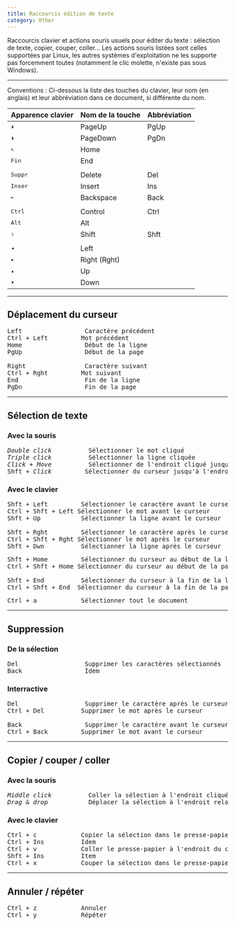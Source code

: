 ```yaml
---
title: Raccourcis édition de texte
category: Other
---
```


Raccourcis clavier et actions souris usuels pour éditer du texte : sélection de texte, copier, couper, coller... Les actions souris listées sont celles supportées par Linux, les autres systèmes d'exploitation ne les supporte pas forcemment toutes (notamment le clic molette, n'existe pas sous Windows).

---

Conventions : Ci-dessous la liste des touches du clavier, leur nom (en anglais) et leur abbréviation dans ce document, si différente du nom.

| Apparence clavier    | Nom de la touche | Abbréviation |
|---                   |---            |---          |
| <kbd> &#8670; </kbd> | PageUp        | PgUp        |
| <kbd> &#8671; </kbd> | PageDown      | PgDn        |
| <kbd> &#8598; </kbd> | Home          |             |
| <kbd>Fin</kbd>       | End           |             |
|||
| <kbd>Suppr</kbd>     | Delete        | Del         |
| <kbd>Inser</kbd>     | Insert        | Ins         |
| <kbd> &larr; </kbd>  | Backspace     | Back        |
|||
| <kbd>Ctrl</kbd>      | Control       | Ctrl        |
| <kbd>Alt</kbd>       | Alt           |             |
| <kbd> &#8679; </kbd> | Shift         | Shft        |
|||
| <kbd> &ltrif; </kbd> | Left          |             |
| <kbd> &rtrif; </kbd> | Right (Rght)  |             |
| <kbd> &utrif; </kbd> | Up            |             |
| <kbd> &dtrif; </kbd> | Down          |             |

---

## Déplacement du curseur

<pre>
<kbd>Left</kbd>                 Caractère précédent
<kbd>Ctrl</kbd> + <kbd>Left</kbd>         Mot précédent
<kbd>Home</kbd>                 Début de la ligne
<kbd>PgUp</kbd>                 Début de la page

<kbd>Right</kbd>                Caractère suivant
<kbd>Ctrl</kbd> + <kbd>Rght</kbd>         Mot suivant
<kbd>End</kbd>                  Fin de la ligne
<kbd>PgDn</kbd>                 Fin de la page
</pre>

---

## Sélection de texte

### Avec la souris

<pre>
<i>Double click</i>          Sélectionner le mot cliqué
<i>Triple click</i>          Sélectionner la ligne cliquée
<i>Click</i> + <i>Move</i>          Sélectionner de l'endroit cliqué jusqu'à l'endroit relâché
<kbd>Shft</kbd> + <i>Click</i>         Sélectionner du curseur jusqu'à l'endroit cliqué
</pre>

### Avec le clavier

<pre>
<kbd>Shft</kbd> + <kbd>Left</kbd>         Sélectionner le caractère avant le curseur
<kbd>Ctrl</kbd> + <kbd>Shft</kbd> + <kbd>Left</kbd> Sélectionner le mot avant le curseur
<kbd>Shft</kbd> + <kbd>Up</kbd>           Sélectionner la ligne avant le curseur

<kbd>Shft</kbd> + <kbd>Rght</kbd>         Sélectionner le caractère après le curseur
<kbd>Ctrl</kbd> + <kbd>Shft</kbd> + <kbd>Rght</kbd> Sélectionner le mot après le curseur
<kbd>Shft</kbd> + <kbd>Dwn</kbd>          Sélectionner la ligne après le curseur
</pre>

<pre>
<kbd>Shft</kbd> + <kbd>Home</kbd>         Sélectionner du curseur au début de la ligne en cours
<kbd>Ctrl</kbd> + <kbd>Shft</kbd> + <kbd>Home</kbd> Sélectionner du curseur au début de la page

<kbd>Shft</kbd> + <kbd>End</kbd>          Sélectionner du curseur à la fin de la ligne en cours
<kbd>Ctrl</kbd> + <kbd>Shft</kbd> + <kbd>End</kbd>  Sélectionner du curseur à la fin de la page
</pre>

<pre>
<kbd>Ctrl</kbd> + <kbd>a</kbd>            Sélectionner tout le document
</pre>

---

## Suppression

### De la sélection

<pre>
<kbd>Del</kbd>                  Supprimer les caractères sélectionnés
<kbd>Back</kbd>                 Idem
</pre>

### Interractive

<pre>
<kbd>Del</kbd>                  Supprimer le caractère après le curseur
<kbd>Ctrl</kbd> + <kbd>Del</kbd>          Supprimer le mot après le curseur

<kbd>Back</kbd>                 Supprimer le caractère avant le curseur
<kbd>Ctrl</kbd> + <kbd>Back</kbd>         Supprimer le mot avant le curseur
</pre>

---

## Copier / couper / coller

### Avec la souris

<pre>
<i>Middle click</i>          Coller la sélection à l'endroit cliqué
<i>Drag & drop</i>           Déplacer la sélection à l'endroit relaché
</pre>

### Avec le clavier

<pre>
<kbd>Ctrl</kbd> + <kbd>c</kbd>            Copier la sélection dans le presse-papier
<kbd>Ctrl</kbd> + <kbd>Ins</kbd>          Idem
<kbd>Ctrl</kbd> + <kbd>v</kbd>            Coller le presse-papier à l'endroit du curseur
<kbd>Shft</kbd> + <kbd>Ins</kbd>          Item
<kbd>Ctrl</kbd> + <kbd>x</kbd>            Couper la sélection dans le presse-papier
</pre>

---

## Annuler / répéter

<pre>
<kbd>Ctrl</kbd> + <kbd>z</kbd>            Annuler
<kbd>Ctrl</kbd> + <kbd>y</kbd>            Répéter
</pre>
